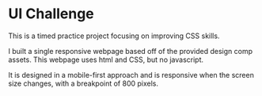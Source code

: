 # UI Challenge

This is a timed practice project focusing on improving CSS skills.

I built a single responsive webpage based off of the provided design comp assets. This webpage uses html and CSS, but no javascript.

It is designed in a mobile-first approach and is responsive when the screen size changes, with a breakpoint of 800 pixels.